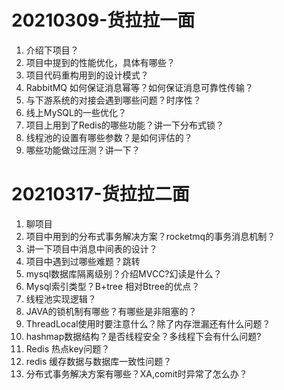 # 20210309-货拉拉一面

1. 介绍下项目？
2. 项目中提到的性能优化，具体有哪些？
3. 项目代码重构用到的设计模式？
4. RabbitMQ 如何保证消息幂等？如何保证消息可靠性传输？
5. 与下游系统的对接会遇到哪些问题？时序性？
6. 线上MySQL的一些优化？
7. 项目上用到了Redis的哪些功能？讲一下分布式锁？
8. 线程池的设置有哪些参数？是如何评估的？
9. 哪些功能做过压测？讲一下？



# 20210317-货拉拉二面

1. 聊项目
2. 项目中用到的分布式事务解决方案？rocketmq的事务消息机制？
3. 讲一下项目中消息中间表的设计？
4. 项目中遇到过哪些难题？跳转
5. mysql数据库隔离级别？介绍MVCC?幻读是什么？
6. Mysql索引类型？B+tree 相对Btree的优点？
7. 线程池实现逻辑？
8. JAVA的锁机制有哪些？有哪些是非阻塞的？
9. ThreadLocal使用时要注意什么？除了内存泄漏还有什么问题？
10. hashmap数据结构？是否线程安全？多线程下会有什么问题?
11. Redis 热点key问题？
12. redis 缓存数据与数据库一致性问题？
13. 分布式事务解决方案有哪些？XA,comit时异常了怎么办？
